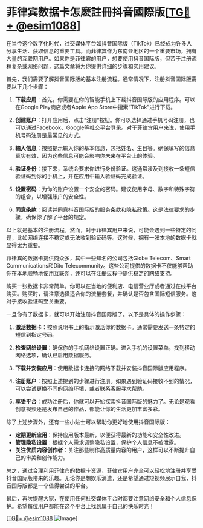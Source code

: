 # 菲律宾数据卡怎麽註冊抖音國際版[[TG💪+ @esim1088](https://t.me/s/esim1088)]

在当今这个数字化时代，社交媒体平台如抖音国际版（TikTok）已经成为许多人分享生活、获取信息的重要工具。而菲律宾作为东南亚地区的一个重要市场，拥有大量的互联网用户。如果你是菲律宾的用户，想要使用抖音国际版，但苦于注册流程复杂或网络问题，这篇文章将为你提供详细的步骤和实用建议。

首先，我们需要了解抖音国际版的基本注册流程。通常情况下，注册抖音国际版需要以下几个步骤：

1. **下载应用**：首先，你需要在你的智能手机上下载抖音国际版的应用程序。可以在Google Play商店或者Apple App Store中搜索“TikTok”进行下载。

2. **创建账户**：打开应用后，点击“注册”按钮。你可以选择通过手机号码注册，也可以通过Facebook、Google等社交平台登录。对于菲律宾用户来说，使用手机号码注册是最常见的方式。

3. **输入信息**：按照提示输入你的基本信息，包括姓名、生日等。确保填写的信息真实有效，因为这些信息可能会影响你未来在平台上的体验。

4. **验证身份**：接下来，系统会要求你进行身份验证。这通常涉及到接收一条短信验证码到你的手机上，并在应用中输入验证码完成验证。

5. **设置密码**：为你的账户设置一个安全的密码。建议使用字母、数字和特殊字符的组合，以增强账户的安全性。

6. **同意条款**：阅读并同意抖音国际版的服务条款和隐私政策。这是法律要求的步骤，确保你了解了平台的规定。

以上就是基本的注册流程。然而，对于菲律宾用户来说，可能会遇到一些特定的问题，比如网络连接不稳定或无法收到验证码等。这时候，拥有一张本地的数据卡就显得尤为重要。

菲律宾的数据卡提供商众多，其中一些知名的公司包括Globe Telecom、Smart Communications和Dito Telecommunity。这些公司提供的数据卡不仅能够帮助你在本地顺畅地使用互联网，还可以在注册过程中提供稳定的网络支持。

购买一张数据卡非常简单。你可以在当地的便利店、电信营业厅或者通过在线平台购买。购买时，请注意选择适合你的流量套餐，并确认是否包含国际短信服务。这对于接收验证码至关重要。

一旦你有了数据卡，就可以开始注册抖音国际版了。以下是具体的操作步骤：

1. **激活数据卡**：按照说明书上的指示激活你的数据卡。通常需要发送一条特定的短信到指定号码。

2. **检查网络设置**：确保你的手机网络设置正确。进入手机的设置菜单，找到移动网络选项，确认已启用数据服务。

3. **下载并安装应用**：使用数据卡连接的网络下载并安装抖音国际版应用程序。

4. **注册账户**：按照上述提到的步骤进行注册。如果遇到验证码接收不到的情况，可以尝试更换不同的网络环境，或者联系客服寻求帮助。

5. **享受平台**：成功注册后，你就可以开始探索抖音国际版的魅力了。无论是观看创意视频还是发布自己的作品，都能让你的生活更加丰富多彩。

除了上述步骤外，还有一些小贴士可以帮助你更好地使用抖音国际版：

- **定期更新应用**：保持应用版本最新，以便获得最新的功能和安全性改进。
- **管理隐私设置**：根据个人需求调整隐私设置，保护个人信息不被泄露。
- **关注优质内容创作者**：关注那些制作高质量内容的用户，这样可以不断提升自己的审美和创作能力。

总之，通过合理利用菲律宾的数据卡资源，菲律宾用户完全可以轻松地注册并享受抖音国际版带来的乐趣。无论你是想娱乐消遣，还是希望通过短视频展示自我，抖音国际版都是一个值得尝试的平台。

最后，再次提醒大家，在使用任何社交媒体平台时都要注意网络安全和个人信息保护。希望每位用户都能在这个平台上找到属于自己的快乐时光！

[[TG💪+ @esim1088](https://t.me/s/esim1088) ![Image](https://i.postimg.cc/4NQfJmqS/Snipaste-2025-05-13-00-14-12.png)]
